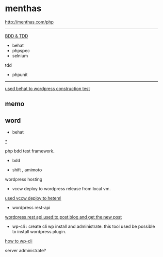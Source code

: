 # menthas

http://menthas.com/php








-------------------------

[BDD & TDD ](http://www.slideshare.net/tchikuba/behatbdd)

- behat
- phpspec
- selnium

tdd 
- phpunit                           






-------------------------

[used behat to wordpress construction test](https://speakerdeck.com/miya0001/behatwoshi-tutewordpressfalsegou-cheng-wotesutosuru)

## memo


## word
- behat

[*](http://qiita.com/k-motoyan/items/869481d8386568c68bfd)

php bdd test framework.


- bdd

- shift , amimoto

wordpress hosting

- vccw
deploy to wordpress release from local vm.

[used vccw deploy to heteml](http://qiita.com/mapyo/items/58be41707b909cb71e8f)

- wordpress rest-api

[wordpress rest api used to post blog and get the new post](http://www.tam-tam.co.jp/tipsnote/cms/post10274.html)

- wp-cli : create cli wp install and administrate.
this tool used be possible to install wordpress plugin.

[how to wp-cli](http://qiita.com/IK12_info/items/4a9190119be2a0f347a0)

server administrate?


